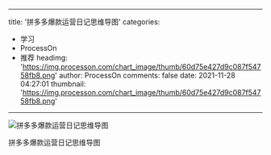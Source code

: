 
---
title: '拼多多爆款运营日记思维导图'
categories: 
 - 学习
 - ProcessOn
 - 推荐
headimg: 'https://img.processon.com/chart_image/thumb/60d75e427d9c087f54758fb8.png'
author: ProcessOn
comments: false
date: 2021-11-28 04:27:01
thumbnail: 'https://img.processon.com/chart_image/thumb/60d75e427d9c087f54758fb8.png'
---

<div>   
<img class="thumb" alt="拼多多爆款运营日记思维导图" src="https://img.processon.com/chart_image/thumb/60d75e427d9c087f54758fb8.png" referrerpolicy="no-referrer">
<p>拼多多爆款运营日记思维导图</p>  
</div>
            